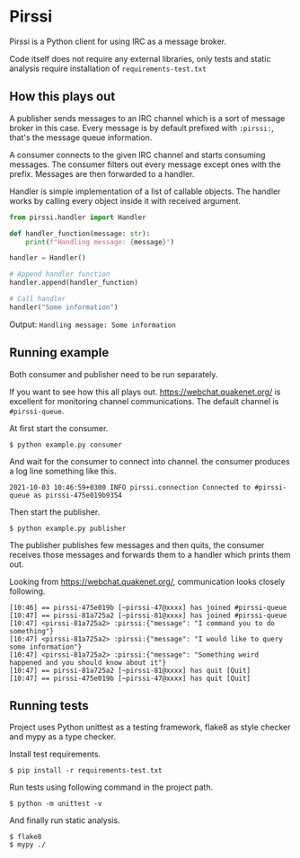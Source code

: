# Pirssi

Pirssi is a Python client for using IRC as a message broker.

Code itself does not require any external libraries, only tests and static analysis require installation of `requirements-test.txt`

## How this plays out

A publisher sends messages to an IRC channel which is a sort of message broker in this case. Every message is by default prefixed with `:pirssi:`, that's the message queue information.

A consumer connects to the given IRC channel and starts consuming messages. The consumer filters out every message except ones with the prefix. Messages are then forwarded to a handler.

Handler is simple implementation of a list of callable objects. The handler works by calling every object inside it with received argument.

```python
from pirssi.handler import Handler

def handler_function(message: str):
    print(f"Handling message: {message}")

handler = Handler()

# Append handler function
handler.append(handler_function)

# Call handler
handler("Some information")
```

Output: `Handling message: Some information`


## Running example

Both consumer and publisher need to be run separately.

If you want to see how this all plays out. https://webchat.quakenet.org/ is excellent for monitoring channel communications.
The default channel is `#pirssi-queue`.

At first start the consumer.
```shell
$ python example.py consumer
```

And wait for the consumer to connect into channel. the consumer produces a log line something like this.
```text
2021-10-03 10:46:59+0300 INFO pirssi.connection Connected to #pirssi-queue as pirssi-475e019b9354
```

Then start the publisher.
```shell
$ python example.py publisher
```

The publisher publishes few messages and then quits, the consumer receives those messages and forwards them to a handler which prints them out.

Looking from https://webchat.quakenet.org/, communication looks closely following.
```text
[10:46] == pirssi-475e019b [~pirssi-47@xxxx] has joined #pirssi-queue
[10:47] == pirssi-81a725a2 [~pirssi-81@xxxx] has joined #pirssi-queue
[10:47] <pirssi-81a725a2> :pirssi:{"message": "I command you to do something"}
[10:47] <pirssi-81a725a2> :pirssi:{"message": "I would like to query some information"}
[10:47] <pirssi-81a725a2> :pirssi:{"message": "Something weird happened and you should know about it"}
[10:47] == pirssi-81a725a2 [~pirssi-81@xxxx] has quit [Quit]
[10:47] == pirssi-475e019b [~pirssi-47@xxxx] has quit [Quit]
```


## Running tests

Project uses Python unittest as a testing framework, flake8 as style checker and mypy as a type checker.

Install test requirements.
```shell
$ pip install -r requirements-test.txt
```

Run tests using following command in the project path.
```shell
$ python -m unittest -v
```

And finally run static analysis.
```shell
$ flake8
$ mypy ./
```
